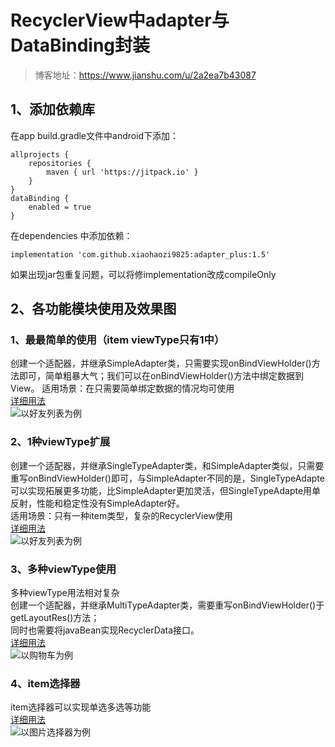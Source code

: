 # RecyclerView中adapter与DataBinding封装 #
> 博客地址：https://www.jianshu.com/u/2a2ea7b43087
## 1、添加依赖库 ##


在app build.gradle文件中android下添加：

        
    allprojects {
        repositories {
            maven { url 'https://jitpack.io' }
        }
    }
    dataBinding {
        enabled = true
    }
在dependencies 中添加依赖：
    
    implementation 'com.github.xiaohaozi9825:adapter_plus:1.5'
    
如果出现jar包重复问题，可以将修implementation改成compileOnly
## 2、各功能模块使用及效果图 ##
### 1、最最简单的使用（item viewType只有1中） ###
创建一个适配器，并继承SimpleAdapter类，只需要实现onBindViewHolder()方法即可，简单粗暴大气；我们可以在onBindViewHolder()方法中绑定数据到View。
适用场景：在只需要简单绑定数据的情况均可使用<br/>
[详细用法](https://www.jianshu.com/p/ec7d302c1f1c)<br/>
![以好友列表为例](https://github.com/xiaohaozi9825/adapter_plus/blob/master/images/%E6%95%88%E6%9E%9C%E5%9B%BE1%EF%BC%88%E4%BB%A5%E5%A5%BD%E5%8F%8B%E5%88%97%E8%A1%A8%E4%B8%BA%E4%BE%8B%EF%BC%89.png)

### 2、1种viewType扩展 ###
创建一个适配器，并继承SingleTypeAdapter类，和SimpleAdapter类似，只需要重写onBindViewHolder()即可，与SimpleAdapter不同的是，SingleTypeAdapte可以实现拓展更多功能，比SimpleAdapter更加灵活，但SingleTypeAdapte用单反射，性能和稳定性没有SimpleAdapter好。<br/>
适用场景：只有一种item类型，复杂的RecyclerView使用<br/>
[详细用法](https://www.jianshu.com/p/6abdd7f72240)<br/>
![以好友列表为例](https://github.com/xiaohaozi9825/adapter_plus/blob/master/images/%E6%95%88%E6%9E%9C%E5%9B%BE2%EF%BC%88%E4%BB%A5%E5%A5%BD%E5%8F%8B%E5%88%97%E8%A1%A8%E4%B8%BA%E4%BE%8B%EF%BC%89.png)

### 3、多种viewType使用 ###
多种viewType用法相对复杂<br/>
创建一个适配器，并继承MultiTypeAdapter类，需要重写onBindViewHolder()于getLayoutRes()方法；<br/>
同时也需要将javaBean实现RecyclerData接口。<br/>
[详细用法](https://www.jianshu.com/p/fcfc7229244a)<br/>
![以购物车为例](https://github.com/xiaohaozi9825/adapter_plus/blob/master/images/%E6%95%88%E6%9E%9C%E5%9B%BE3%EF%BC%88%E4%BB%A5%E8%B4%AD%E7%89%A9%E8%BD%A6%E4%B8%BA%E4%BE%8B%EF%BC%89.png)

### 4、item选择器 ###
item选择器可以实现单选多选等功能<br/>
[详细用法](https://www.jianshu.com/p/93d715a553de)<br/>
![以图片选择器为例](https://github.com/xiaohaozi9825/adapter_plus/blob/master/images/%E6%95%88%E6%9E%9C%E5%9B%BE4%EF%BC%88%E4%BB%A5%E5%9B%BE%E7%89%87%E9%80%89%E6%8B%A9%E5%99%A8%E4%B8%BA%E4%BE%8B%EF%BC%89.png)
